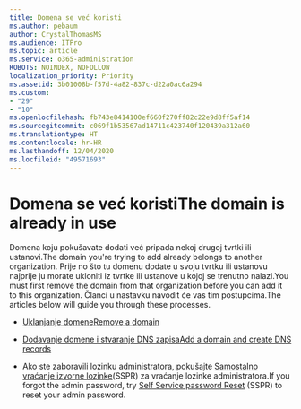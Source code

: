 ```yaml
---
title: Domena se već koristi
ms.author: pebaum
author: CrystalThomasMS
ms.audience: ITPro
ms.topic: article
ms.service: o365-administration
ROBOTS: NOINDEX, NOFOLLOW
localization_priority: Priority
ms.assetid: 3b01008b-f57d-4a82-837c-d22a0ac6a294
ms.custom:
- "29"
- "10"
ms.openlocfilehash: fb743e8414100ef660f270ff82c22e9d8ff5af14
ms.sourcegitcommit: c069f1b53567ad14711c423740f120439a312a60
ms.translationtype: HT
ms.contentlocale: hr-HR
ms.lasthandoff: 12/04/2020
ms.locfileid: "49571693"
---
```

# <a name="the-domain-is-already-in-use"></a><span data-ttu-id="3c3c4-102">Domena se već koristi</span><span class="sxs-lookup"><span data-stu-id="3c3c4-102">The domain is already in use</span></span>

<span data-ttu-id="3c3c4-103">Domena koju pokušavate dodati već pripada nekoj drugoj tvrtki ili ustanovi.</span><span class="sxs-lookup"><span data-stu-id="3c3c4-103">The domain you're trying to add already belongs to another organization.</span></span> <span data-ttu-id="3c3c4-104">Prije no što tu domenu dodate u svoju tvrtku ili ustanovu najprije ju morate ukloniti iz tvrtke ili ustanove u kojoj se trenutno nalazi.</span><span class="sxs-lookup"><span data-stu-id="3c3c4-104">You must first remove the domain from that organization before you can add it to this organization.</span></span> <span data-ttu-id="3c3c4-105">Članci u nastavku navodit će vas tim postupcima.</span><span class="sxs-lookup"><span data-stu-id="3c3c4-105">The articles below will guide you through these processes.</span></span>
  
- [<span data-ttu-id="3c3c4-106">Uklanjanje domene</span><span class="sxs-lookup"><span data-stu-id="3c3c4-106">Remove a domain</span></span>](https://docs.microsoft.com/microsoft-365/admin/get-help-with-domains/remove-a-domain)

- [<span data-ttu-id="3c3c4-107">Dodavanje domene i stvaranje DNS zapisa</span><span class="sxs-lookup"><span data-stu-id="3c3c4-107">Add a domain and create DNS records</span></span>](https://docs.microsoft.com/microsoft-365/admin/get-help-with-domains/create-dns-records-at-any-dns-hosting-provider)

- <span data-ttu-id="3c3c4-108">Ako ste zaboravili lozinku administratora, pokušajte [Samostalno vraćanje izvorne lozinke](https://passwordreset.microsoftonline.com/)(SSPR) za vraćanje lozinke administratora.</span><span class="sxs-lookup"><span data-stu-id="3c3c4-108">If you forgot the admin password, try [Self Service password Reset](https://passwordreset.microsoftonline.com/) (SSPR) to reset your admin password.</span></span>
